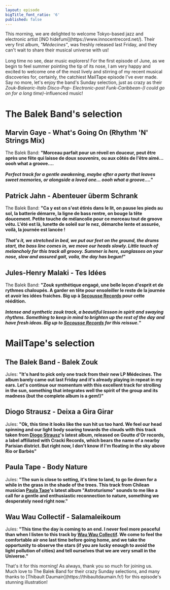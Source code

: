 ```yaml
---
layout: episode
bigTitle_font_ratio: '6'
published: false
---
```

<p id="introduction"> This morning, we are delighted to welcome Tokyo-based jazz and electronic artist [INO hidefumi](https://www.innocentrecord.net/). Their very first album, <i>"Médecines"</i>, was freshly released last Friday, and they can't wait to share their musical universe with us!
<br><br>
Long time no see, dear music explorers! For the first episode of June, as we begin to feel summer pointing the tip of its nose, I am very happy and excited to welcome one of the most lively and stirring of my recent musical discoveries for, certainly, the catchiest MailTape episode I've ever made.
<br>
Say no more, let's enjoy the band's Sunday selection, just as crazy as their <i>Zouk-Balearic-Italo Disco-Pop- Electronic-post Funk-Caribbean-(I could go on for a long time)</i>-influenced music!
</p>

# The Balek Band's selection

## Marvin Gaye - What's Going On (Rhythm 'N' Strings Mix)
The Balek Band: **"**Morceau parfait pour un réveil en douceur, peut être après une fête qui laisse de doux souvenirs, ou aux côtés de l'être aimé... oooh what a groove....
<br><br>
<i>Perfect track for a gentle awakening, maybe after a party that leaves sweet memories, or alongside a loved one... oooh what a groove....</i>**"**

## Patrick Jahn - Abenteuer überm Schrank
The Balek Band: **"**Ca y est on s'est étirés dans le lit, on pause les pieds au sol, la batterie démarre, la ligne de bass rentre, on bouge la tête doucement. Petite touche de mélancolie pour ce morceau tout de groove vétu. L'été est là, lunette de soleil sur le nez, démarche lente et assurée, voilà, la journée est lancée !
<br><br>
<i>That's it, we stretched in bed, we put our feet on the ground, the drums start, the bass line comes in, we move our heads slowly. Little touch of melancholy for this track all groovy. Summer is here, sunglasses on your nose, slow and assured gait, voila, the day has begun!</i>**"**

## Jules-Henry Malaki - Tes Idées
The Balek Band: **"**Zouk synthétique engagé, une belle leçon d'esprit et de rythmes chaloupés. A garder en tête pour ensoleiller le reste de la journée et avoir les idées fraiches. Big up à [Secousse Records](https://bandcamp.com/secousse) pour cette réédition.
<br><br>
<i>Intense and synthetic zouk track, a beautiful lesson in spirit and swaying rhythms. Something to keep in mind to brighten up the rest of the day and have fresh ideas. Big up to [Secousse Records](https://bandcamp.com/secousse) for this reissue.</i>**"**


# MailTape's selection

## The Balek Band - Balek Zouk
Jules: **"**It's hard to pick only one track from their new LP Médecines. The album barely came out last Friday and it's already playing in repeat in my ears. Let's continue our momentum with this excellent track for strolling in the sun, something that integrates well the spirit of the group and its madness (but the complete album is a gem!)**"**

## Diogo Strausz - Deixa a Gira Girar
Jules: **"**Ok, this time it looks like the sun hit us too hard. We feel our head spinning and our light body soaring towards the clouds with this track taken from [Diogo Strausz](https://diogostrausz.bandcamp.com/album/flight-of-sagittarius-ep)'s latest album, released on Goutte d'Or records, a label affiliated with Cracki Records, which bears the name of a nearby Parisian district. But right now, I don't know if I'm floating in the sky above Rio or Barbès**"**

## Paula Tape - Body Nature
Jules: **"**The sun is close to setting, it's time to land, to go lie down for a while in the grass in the shade of the trees. This track from Chilean musician [Paula Tape](https://paulatape.bandcamp.com/album/astroturismo)'s latest album "Astroturismo" sounds to me like a call for a gentle and enthusiastic reconnection to nature, something we desperately need right now.**"**

## Wau Wau Collectif - Salamaleikoum
Jules: **"**This time the day is coming to an end. I never feel more peaceful than when I listen to this track by [Wau Wau Collectif](https://wauwaucollectif.bandcamp.com/album/yaral-sa-doom). We come to feel the comfortable air one last time before going home, and we take the opportunity to observe the stars (if you are lucky enough to avoid the light pollution of cities) and tell ourselves that we are very small in the Universe.**"**


<p id="outroduction">That's it for this morning! As always, thank you so much for joining us. Much love to The Balek Band for their crazy Sunday selections, and many thanks to [Thibault Daumain](https://thibaultdaumain.fr/) for this episode's stunning illustration!</p>
